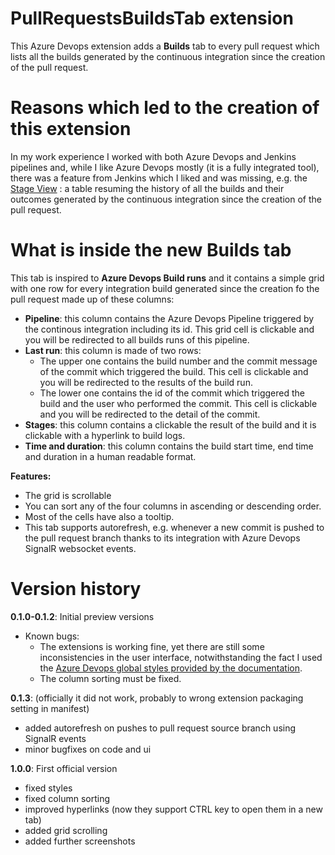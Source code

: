 # PullRequestsBuildsTab extension

This Azure Devops extension adds a **Builds** tab to every pull request which lists all the builds generated by the continuous integration since the creation of the pull request.

# Reasons which led to the creation of this extension
In my work experience I worked with both Azure Devops and Jenkins pipelines and, while I like Azure Devops mostly (it is a fully integrated tool), there was a feature from Jenkins which I liked and was missing, e.g. the [Stage View](https://plugins.jenkins.io/pipeline-stage-view/) : a table resuming the history of all the builds and their outcomes generated by the continuous integration since the creation of the pull request.

# What is inside the new Builds tab

This tab is inspired to **Azure Devops Build runs** and it contains a simple grid with one row for every integration build generated since the creation fo the pull request made up of these columns:
-   **Pipeline**: this column contains the Azure Devops Pipeline triggered by the continous integration including its id. This grid cell is clickable and you will be redirected to all builds runs of this pipeline.
-   **Last run**: this column is made of two rows:
    - The upper one contains the build number and the commit message of the commit which triggered the build. This cell is clickable and you will be redirected to the results of the build run.
    - The lower one contains the id of the commit which triggered the build and the user who performed the commit. This cell is clickable and you will be redirected to the detail of the commit.
-   **Stages**: this column contains a clickable the result of the build and it is clickable with a hyperlink to build logs.
-   **Time and duration**: this column contains the build start time, end time and duration in a human readable format.

**Features:**
- The grid is scrollable
- You can sort any of the four columns in ascending or descending order.
- Most of the cells have also a tooltip.
- This tab supports autorefresh, e.g. whenever a new commit is pushed to the pull request branch thanks to its integration with Azure Devops SignalR websocket events.

# Version history

**0.1.0-0.1.2**: Initial preview versions
- Known bugs:
    - The extensions is working fine, yet there are still some inconsistencies in the user interface, notwithstanding the fact I used the [Azure Devops global styles provided by the documentation](https://developer.microsoft.com/it-it/azure-devops/develop/extensions).
    - The column sorting must be fixed.

**0.1.3**: (officially it did not work, probably to wrong extension packaging setting in manifest)
- added autorefresh on pushes to pull request source branch using SignalR events
- minor bugfixes on code and ui

**1.0.0**: First official version
- fixed styles
- fixed column sorting
- improved hyperlinks  (now they support CTRL key to open them in a new tab)
- added grid scrolling
- added further screenshots
